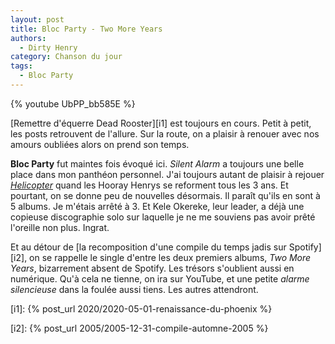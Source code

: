 ```yaml
---
layout: post
title: Bloc Party - Two More Years
authors:
  - Dirty Henry
category: Chanson du jour
tags:
  - Bloc Party
---
```


{% youtube UbPP_bb585E %}

[Remettre d'équerre Dead Rooster][i1] est toujours en cours. Petit à petit, les
posts retrouvent de l'allure. Sur la route, on a plaisir à renouer avec nos
amours oubliées alors on prend son temps.

**Bloc Party** fut maintes fois évoqué ici. _Silent Alarm_ a toujours une belle
place dans mon panthéon personnel. J'ai toujours autant de plaisir à rejouer
[_Helicopter_][1] quand les Hooray Henrys se reforment tous les 3 ans. Et
pourtant, on se donne peu de nouvelles désormais. Il paraît qu'ils en sont à 5
albums. Je m'étais arrêté à 3. Et Kele Okereke, leur leader, a déjà une copieuse
discographie solo sur laquelle je ne me souviens pas avoir prêté l'oreille non
plus. Ingrat.

Et au détour de [la recomposition d'une compile du temps jadis sur Spotify][i2],
on se rappelle le single d'entre les deux premiers albums, _Two More Years_,
bizarrement absent de Spotify. Les trésors s'oublient aussi en numérique. Qu'à
cela ne tienne, on ira sur YouTube, et une petite _alarme silencieuse_ dans la
foulée aussi tiens. Les autres attendront.

[1]: https://soundcloud.com/hooray-henrys/helicopter-bloc-party-cover

[i1]: {% post_url 2020/2020-05-01-renaissance-du-phoenix %}

[i2]: {% post_url 2005/2005-12-31-compile-automne-2005 %}
